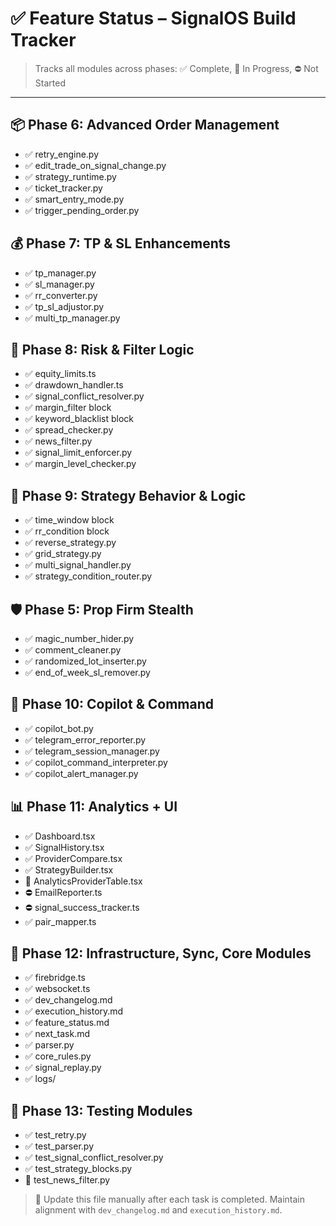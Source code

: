# ✅ Feature Status – SignalOS Build Tracker

> Tracks all modules across phases: ✅ Complete, 🚧 In Progress, ⛔ Not Started

---

## 📦 Phase 6: Advanced Order Management

* ✅ retry\_engine.py
* ✅ edit\_trade\_on\_signal\_change.py
* ✅ strategy\_runtime.py
* ✅ ticket\_tracker.py
* ✅ smart\_entry\_mode.py
* ✅ trigger\_pending\_order.py

## 💰 Phase 7: TP & SL Enhancements

* ✅ tp\_manager.py
* ✅ sl\_manager.py
* ✅ rr\_converter.py
* ✅ tp\_sl\_adjustor.py
* ✅ multi\_tp\_manager.py

## 🔐 Phase 8: Risk & Filter Logic

* ✅ equity\_limits.ts
* ✅ drawdown\_handler.ts
* ✅ signal\_conflict\_resolver.py
* ✅ margin\_filter block
* ✅ keyword\_blacklist block
* ✅ spread\_checker.py
* ✅ news\_filter.py
* ✅ signal\_limit\_enforcer.py
* ✅ margin\_level\_checker.py

## 🧠 Phase 9: Strategy Behavior & Logic

* ✅ time\_window block
* ✅ rr\_condition block
* ✅ reverse\_strategy.py
* ✅ grid\_strategy.py
* ✅ multi\_signal\_handler.py
* ✅ strategy\_condition\_router.py

## 🛡️ Phase 5: Prop Firm Stealth

* ✅ magic\_number\_hider.py
* ✅ comment\_cleaner.py
* ✅ randomized\_lot\_inserter.py
* ✅ end\_of\_week\_sl\_remover.py

## 📡 Phase 10: Copilot & Command

* ✅ copilot\_bot.py
* ✅ telegram\_error\_reporter.py
* ✅ telegram\_session\_manager.py
* ✅ copilot\_command\_interpreter.py
* ✅ copilot\_alert\_manager.py

## 📊 Phase 11: Analytics + UI

* ✅ Dashboard.tsx
* ✅ SignalHistory.tsx
* ✅ ProviderCompare.tsx
* ✅ StrategyBuilder.tsx
* 🚧 AnalyticsProviderTable.tsx
* ⛔ EmailReporter.ts
* ⛔ signal\_success\_tracker.ts
* ✅ pair\_mapper.ts

## 🧪 Phase 12: Infrastructure, Sync, Core Modules

* ✅ firebridge.ts
* ✅ websocket.ts
* ✅ dev\_changelog.md
* ✅ execution\_history.md
* ✅ feature\_status.md
* ✅ next\_task.md
* ✅ parser.py
* ✅ core\_rules.py
* ✅ signal\_replay.py
* ✅ logs/

## 🧪 Phase 13: Testing Modules

* ✅ test\_retry.py
* ✅ test\_parser.py
* ✅ test\_signal\_conflict\_resolver.py
* ✅ test\_strategy\_blocks.py
* 🚧 test\_news\_filter.py

> 📌 Update this file manually after each task is completed. Maintain alignment with `dev_changelog.md` and `execution_history.md`.
